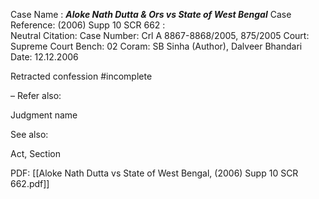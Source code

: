 Case Name : ***Aloke Nath Dutta & Ors vs State of West Bengal***
Case Reference: (2006) Supp 10 SCR 662 :  
Neutral Citation:
Case Number: Crl A 8867-8868/2005, 875/2005
Court: Supreme Court
Bench: 02
Coram: SB Sinha (Author), Dalveer Bhandari
Date: 12.12.2006

Retracted confession #incomplete 

–
Refer also:

Judgment name

See also:
 
Act, Section

PDF:
[[Aloke Nath Dutta vs State of West Bengal, (2006) Supp 10 SCR 662.pdf]]